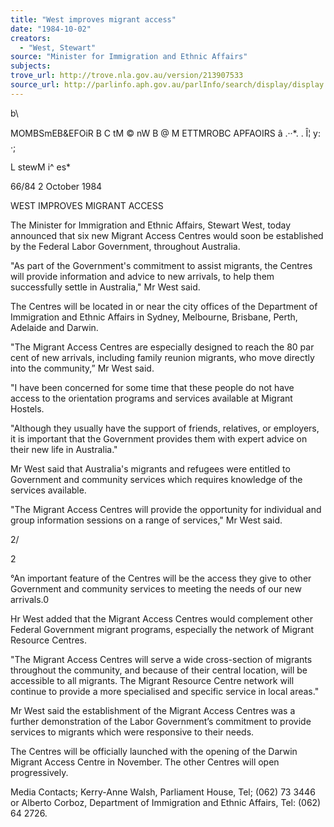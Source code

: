 ```yaml
---
title: "West improves migrant access"
date: "1984-10-02"
creators:
  - "West, Stewart"
source: "Minister for Immigration and Ethnic Affairs"
subjects:
trove_url: http://trove.nla.gov.au/version/213907533
source_url: http://parlinfo.aph.gov.au/parlInfo/search/display/display.w3p;query=Id%3A%22media/pressrel/HPR03002374%22
---
```


 b\

 MOMBSmEB&EFOiR B C tM © nW B @ M   ETTMROBC APFAOIRS â .··*. .  Î¦  y: ·; 

 L stewM i^ es*

 66/84 2 October 1984

 WEST IMPROVES MIGRANT ACCESS

 The Minister for Immigration and Ethnic Affairs, Stewart  West, today announced that six new Migrant Access Centres  would soon be established by the Federal Labor Government,  throughout Australia.

 "As part of the Government's commitment to assist migrants,  the Centres will provide information and advice to new  arrivals, to help them successfully settle in Australia," Mr  West said.

 The Centres will be located in or near the city offices of  the Department of Immigration and Ethnic Affairs in Sydney,  Melbourne, Brisbane, Perth, Adelaide and Darwin.

 "The Migrant Access Centres are especially designed to reach  the 80 par cent of new arrivals, including family reunion  migrants, who move directly into the community,” Mr West  said.

 "I have been concerned for some time that these people do  not have access to the orientation programs and services  available at Migrant Hostels.

 "Although they usually have the support of friends,  relatives, or employers, it is important that the Government  provides them with expert advice on their new life in  Australia."

 Mr West said that Australia's migrants and refugees were  entitled to Government and community services which requires  knowledge of the services available.

 "The Migrant Access Centres will provide the opportunity for  individual and group information sessions on a range of  services," Mr West said.

 2/

 2

 °An important feature of the Centres will be the access they  give to other Government and community services to meeting  the needs of our new arrivals.0

 Hr West added that the Migrant Access Centres would  complement other Federal Government migrant programs,  especially the network of Migrant Resource Centres.

 "The Migrant Access Centres will serve a wide cross-section  of migrants throughout the community, and because of their  central location, will be accessible to all migrants. The  Migrant Resource Centre network will continue to provide a  more specialised and specific service in local areas."

 Mr West said the establishment of the Migrant Access Centres  was a further demonstration of the Labor Government’s  commitment to provide services to migrants which were  responsive to their needs.

 The Centres will be officially launched with the opening of  the Darwin Migrant Access Centre in November. The other  Centres will open progressively.

 Media Contacts; Kerry-Anne Walsh, Parliament House,  Tel; (062) 73 3446 or Alberto Corboz,  Department of Immigration and Ethnic  Affairs, Tel: (062) 64 2726.

